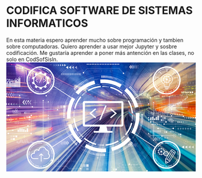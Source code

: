 # CODIFICA SOFTWARE DE SISTEMAS INFORMATICOS
En esta materia espero aprender mucho sobre programación y tambien sobre computadoras.
Quiero aprender a usar mejor Jupyter y sosbre codificación.
Me gustaría aprender a poner más antención en las clases, no solo en CodSofSisln.
![image alt](https://github.com/ericksh2208/cot-soft-sis/blob/d9317e663ff1793a40d8c142d387eaa7be24c92a/codificacion.jpg)





